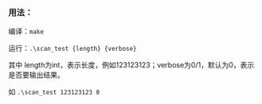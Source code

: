 ### 用法：
编译：`make`

运行：`.\scan_test {length} {verbose}`

其中 length为int，表示长度，例如123123123；verbose为0/1，默认为0，表示是否要输出结果。

如 `.\scan_test 123123123 0`
